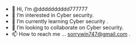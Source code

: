 - 👋 Hi, I’m @dddddddddd777777
- 👀 I’m interested in Cyber security.
- 🌱 I’m currently learning Cyber security .
- 💞️ I’m looking to collaborate on Cyber security.
- 📫 How to reach me ...   sorrywin747@gmail.com .

<!---
dddddddddd777777/dddddddddd777777 is a ✨ special ✨ repository because its `README.md` (this file) appears on your GitHub profile.
You can click the Preview link to take a look at your changes.
--->
